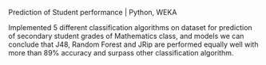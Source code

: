 Prediction of Student performance | Python, WEKA  

Implemented 5 different classification algorithms on dataset for prediction of secondary student grades of Mathematics class, and models we can conclude that J48, Random Forest and JRip are performed equally well with more than 89% accuracy and surpass other classification algorithm.

